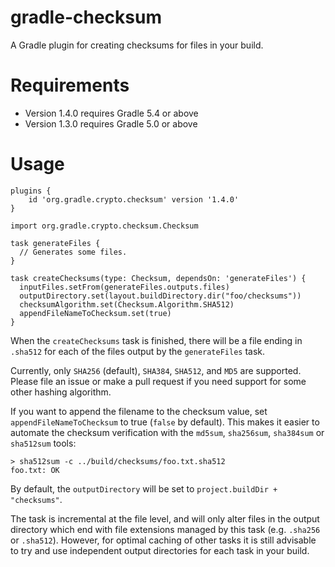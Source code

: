 # gradle-checksum
A Gradle plugin for creating checksums for files in your build.

# Requirements
- Version 1.4.0 requires Gradle 5.4 or above
- Version 1.3.0 requires Gradle 5.0 or above

# Usage

```$gradle
plugins {
    id 'org.gradle.crypto.checksum' version '1.4.0'
}

import org.gradle.crypto.checksum.Checksum

task generateFiles {
  // Generates some files.
}

task createChecksums(type: Checksum, dependsOn: 'generateFiles') {
  inputFiles.setFrom(generateFiles.outputs.files)
  outputDirectory.set(layout.buildDirectory.dir("foo/checksums"))
  checksumAlgorithm.set(Checksum.Algorithm.SHA512)
  appendFileNameToChecksum.set(true)
}
```

When the `createChecksums` task is finished, there will be a file ending in
`.sha512` for each of the files output by the `generateFiles` task.

Currently, only `SHA256` (default), `SHA384`, `SHA512`, and `MD5` are
supported. Please file an issue or make a pull request if you need support
for some other hashing algorithm.

If you want to append the filename to the checksum value, set `appendFileNameToChecksum` to true (`false` by default).
This makes it easier to automate the checksum verification with the `md5sum`, `sha256sum`, `sha384sum` or `sha512sum` tools:

```
> sha512sum -c ../build/checksums/foo.txt.sha512
foo.txt: OK
```

By default, the `outputDirectory` will be set to `project.buildDir + "checksums"`.

The task is incremental at the file level, and will only alter files in the
output directory which end with file extensions managed by this task
(e.g. `.sha256` or `.sha512`). However, for optimal caching of other tasks
it is still advisable to try and use independent output directories for
each task in your build.
